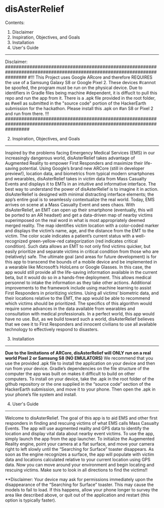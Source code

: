 # disAsterRelief

Contents:
1. Disclaimer
2. Inspiration, Objectives, and Goals
3. Installation
4. User's Guide
-----------------------------------------------------------------------------------------------------------------------

Disclaimer:
########################################################################################################################
#!!! This Project uses Google ARcore and therefore REQUIRES the use of a Samsung Galaxy S8 or Google Pixel 2. These devices #cannot be spoofed, the program must be run on the physical device. Due to identifiers in Gradle files being machine #dependent, it is diffuclt to pull this repo and run the app from it. There is a .apk file provided in the root folder, as #well as submitted in the "source code" portion of the HackerEarth submission for the hackathon. Please install this .apk on #an S8 or Pixel 2 and run from there. !!!
#########################################################################################################################


2. Inspiration, Objectives, and Goals
-------------------------------------
  Inspired by the problems facing Emergency Medical Services (EMS) in our increasingly dangerous world, disAsterRelief takes advantage of Augmented Reality to empower First Responders and maximize their life-saving potential. Using Google’s brand new ARCore (still in developer preview!), location data, and biometrics from typical modern smartphones and wearables, disAsterRelief takes in victim data from Mass Casualty Events and displays it to EMTs in an intuitive and informative interface. 
	The best way to understand the power of disAsterRelief is to imagine it in action. disAsterRelief is designed with minimal distracting interface elements; the app’s entire goal is to seamlessly contextualize the real world. Today, EMS arrives on scene at a Mass Casualty Event and sees chaos. With disAsterRelief, an EMT can open up their smartphone (eventually, this will be ported to an AR headset) and get a data-driven map of nearby victims superimposed on the real word in what is most appropriately deemed merged reality. The map identifies victim location with a color-coded marker and displays the victim’s name, age, and the distance from the EMT to the victim. The color scale indicates a patient’s current status with a well-recognized green-yellow-red categorization (red indicates critical condition). Such data allows an EMT to not only find victims quicker, but easily prioritize and separate victims in critical condition from those who are (relatively) safe. 
	The ultimate goal (and areas for future development) is for this app to transcend the bounds of a mobile device and be implemented in a wearable like Microsoft’s HoloLens or Google Glasses. In this case, the app would still provide all the life-saving information available in the current beta, but it would do so in a hands-free deployment. This allows medical personnel to intake the information as they take other actions. Additional improvements to the framework include using machine learning to assist First Responders in prioritizing victims. Using all victims’ biometric data, and their locations relative to the EMT, the app would be able to recommend which victims should be prioritized. The specifics of this algorithm would require some advances in the data available from wearables and consultation with medical professionals. 
	In a perfect world, this app would have no use. But, as we build toward such a world, disAsterRelief believes that we owe it to First Responders and innocent civilians to use all available technology to effectively respond to disasters. 
 
 
3. Installation
---------------
**Due to the limitations of ARCore, disAsterRelief will ONLY run on a real world Pixel 2 or Samsung S8 (NO EMULATORS)**
We recommend that you use the provided .apk file to install the application on your device and then run from your device. Gradle’s dependencies on the file structure of the computer the app was built on makes it difficult to build on other computers. To install on your device, take the .apk in the root folder of the github repository or the one supplied in the “source code” section of the HackerEarth submission, and move it to your phone. Then open the .apk in your phone’s file system and install.

 
4. User's Guide
---------------
Welcome to disAsterRelief. The goal of this app is to aid EMS and other first responders in finding and rescuing victims of what EMS calls Mass Casualty Events. The app will use augmented reality and GPS data to identify the location and display vital data about nearby event victims.
To use the app, simply launch the app from the app launcher. To initialize the Augemented Reality engine, point your camera at a flat surface, and move your camera right to left slowly until the “Searching for Surface” toaster disappears. As soon as the engine recognizes a surface, the app will populate with victim data and locations calculated relative to your current location using GPS data. Now you can move around your environment and begin locating and rescuing victims. Make sure to look in all directions to find the victims!!

**Disclaimer: Your device may ask for permissions immediately upon the disappearance of the “Searching for Surface” toaster. This may cause the models to fail to load. If this happens, allow your phone longer to survey the area like described above, or quit out of the application and restart (this option is typically faster).

